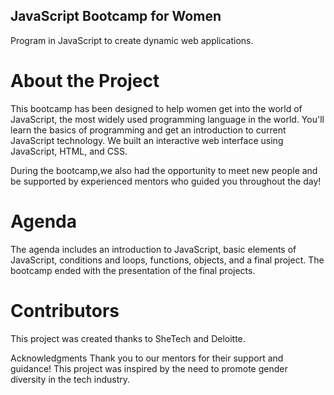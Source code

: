 ## JavaScript Bootcamp for Women
Program in JavaScript  to create dynamic web applications.

# About the Project
This bootcamp has been designed to help women get into the world of JavaScript, the most widely used programming language in the world. You'll learn the basics of programming and get an introduction to current JavaScript technology. We built an interactive web interface using JavaScript, HTML, and CSS.

During the bootcamp,we also had the opportunity to meet new people and be supported by experienced mentors who guided you throughout the day!
# Agenda
The agenda includes an introduction to JavaScript, basic elements of JavaScript, conditions and loops, functions, objects, and a final project. The bootcamp ended with the presentation of the final projects.

# Contributors
This project was created thanks to SheTech and Deloitte.

Acknowledgments
Thank you to our mentors for their support and guidance!
This project was inspired by the need to promote gender diversity in the tech industry.
